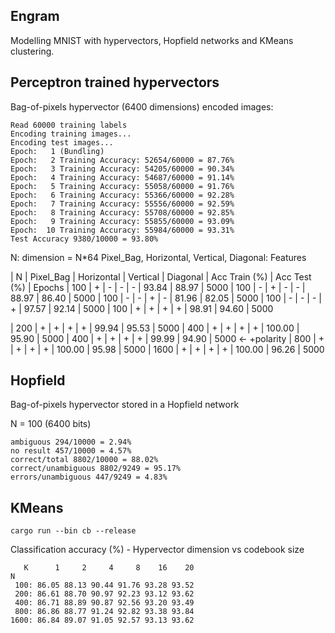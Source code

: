 ## Engram

Modelling MNIST with hypervectors, Hopfield networks and KMeans clustering.

## Perceptron trained hypervectors

Bag-of-pixels hypervector (6400 dimensions) encoded images:

```text
Read 60000 training labels
Encoding training images...
Encoding test images...
Epoch:   1 (Bundling)
Epoch:   2 Training Accuracy: 52654/60000 = 87.76%
Epoch:   3 Training Accuracy: 54205/60000 = 90.34%
Epoch:   4 Training Accuracy: 54687/60000 = 91.14%
Epoch:   5 Training Accuracy: 55058/60000 = 91.76%
Epoch:   6 Training Accuracy: 55366/60000 = 92.28%
Epoch:   7 Training Accuracy: 55556/60000 = 92.59%
Epoch:   8 Training Accuracy: 55708/60000 = 92.85%
Epoch:   9 Training Accuracy: 55855/60000 = 93.09%
Epoch:  10 Training Accuracy: 55984/60000 = 93.31%
Test Accuracy 9380/10000 = 93.80%
```

N: dimension = N*64
Pixel_Bag, Horizontal, Vertical, Diagonal: Features 
          
|  N   |  Pixel_Bag | Horizontal | Vertical | Diagonal | Acc Train (%) | Acc Test (%) | Epochs
|  100 |    +       |  -         |  -       | -        |  93.84        | 88.97        |   5000
|  100 |    -       |  +         |  -       | -        |  88.97        | 86.40        |   5000
|  100 |    -       |  -         |  +       | -        |  81.96        | 82.05        |   5000
|  100 |    -       |  -         |  -       | +        |  97.57        | 92.14        |   5000
|  100 |    +       |  +         |  +       | +        |  98.91        | 94.60        |   5000

|  200 |    +       |  +         |  +       | +        |  99.94        | 95.53        |   5000
|  400 |    +       |  +         |  +       | +        | 100.00        | 95.90        |   5000
|  400 |    +       |  +         |  +       | +        |  99.99        | 94.90        |   5000  <- +polarity
|  800 |    +       |  +         |  +       | +        | 100.00        | 95.98        |   5000
| 1600 |    +       |  +         |  +       | +        | 100.00        | 96.26        |   5000



## Hopfield 

Bag-of-pixels hypervector stored in a Hopfield network 

N = 100 (6400 bits)
```text
ambiguous 294/10000 = 2.94%
no result 457/10000 = 4.57%
correct/total 8802/10000 = 88.02%
correct/unambiguous 8802/9249 = 95.17%
errors/unambiguous 447/9249 = 4.83%
```

## KMeans 

```text
cargo run --bin cb --release
```

Classification accuracy (%) - Hypervector dimension vs codebook size
```
   K      1     2     4     8    16    20
N
 100: 86.05 88.13 90.44 91.76 93.28 93.52
 200: 86.61 88.70 90.97 92.23 93.12 93.62
 400: 86.71 88.89 90.87 92.56 93.20 93.49
 800: 86.86 88.77 91.24 92.82 93.38 93.84
1600: 86.84 89.07 91.05 92.57 93.13 93.62
```
